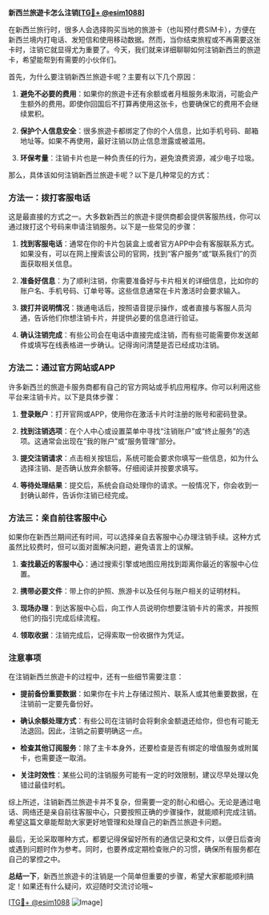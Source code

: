 **新西兰旅遊卡怎么注销[[TG💪+ @esim1088](https://t.me/s/esim1088)]**

在新西兰旅行时，很多人会选择购买当地的旅游卡（也叫预付费SIM卡），方便在新西兰境内打电话、发短信和使用移动数据。然而，当你结束旅程或不再需要这张卡时，注销它就显得尤为重要了。今天，我们就来详细聊聊如何注销新西兰的旅遊卡，希望能帮到有需要的小伙伴们。

首先，为什么要注销新西兰旅遊卡呢？主要有以下几个原因：

1. **避免不必要的费用**：如果你的旅遊卡还有余额或者月租服务未取消，可能会产生额外的费用。即使你回国后不打算再使用这张卡，也要确保它的费用不会继续累积。
   
2. **保护个人信息安全**：很多旅遊卡都绑定了你的个人信息，比如手机号码、邮箱地址等。如果不再使用，最好注销以防止信息泄露或被滥用。

3. **环保考量**：注销卡片也是一种负责任的行为，避免浪费资源，减少电子垃圾。

那么，具体该如何注销新西兰旅遊卡呢？以下是几种常见的方式：

### 方法一：拨打客服电话

这是最直接的方式之一。大多数新西兰的旅遊卡提供商都会提供客服热线，你可以通过拨打这个号码来申请注销服务。以下是一些常见的步骤：

1. **找到客服电话**：通常在你的卡片包装盒上或者官方APP中会有客服联系方式。如果没有，可以在网上搜索该公司的官网，找到“客户服务”或“联系我们”的页面获取相关信息。
   
2. **准备好信息**：为了顺利注销，你需要准备好与卡片相关的详细信息，比如你的账户名、手机号码、订单号等。这些信息通常在卡片激活时会要求输入。

3. **拨打并说明情况**：拨通电话后，按照语音提示操作，或者直接与客服人员沟通，告诉他们你想注销卡片，并提供必要的信息进行验证。

4. **确认注销完成**：有些公司会在电话中直接完成注销，而有些可能需要你发送邮件或填写在线表格进一步确认。记得询问清楚是否已经成功注销。

### 方法二：通过官方网站或APP

许多新西兰的旅遊卡服务商都有自己的官方网站或手机应用程序。你可以利用这些平台来注销卡片。以下是具体步骤：

1. **登录账户**：打开官网或APP，使用你在激活卡片时注册的账号和密码登录。

2. **找到注销选项**：在个人中心或设置菜单中寻找“注销账户”或“终止服务”的选项。这通常会出现在“我的账户”或“服务管理”部分。

3. **提交注销请求**：点击相关按钮后，系统可能会要求你填写一些信息，如为什么选择注销、是否确认放弃余额等。仔细阅读并按要求填写。

4. **等待处理结果**：提交后，系统会自动处理你的请求。一般情况下，你会收到一封确认邮件，告诉你注销已经完成。

### 方法三：亲自前往客服中心

如果你在新西兰期间还有时间，可以选择亲自去客服中心办理注销手续。这种方式虽然比较费时，但可以面对面解决问题，避免语言上的误解。

1. **查找最近的客服中心**：通过搜索引擎或地图应用找到距离你最近的客服中心位置。

2. **携带必要文件**：带上你的护照、旅游卡以及任何与账户相关的证明材料。

3. **现场办理**：到达客服中心后，向工作人员说明你想要注销卡片的需求，并按照他们的指引完成后续流程。

4. **领取收据**：注销完成后，记得索取一份收据作为凭证。

### 注意事项

在注销新西兰旅遊卡的过程中，还有一些细节需要注意：

- **提前备份重要数据**：如果你在卡片上存储过照片、联系人或其他重要数据，在注销前一定要先备份好。
  
- **确认余额处理方式**：有些公司在注销时会将剩余金额退还给你，但也有可能无法退回。因此，注销之前要明确这一点。

- **检查其他订阅服务**：除了主卡本身外，还要检查是否有绑定的增值服务或附属卡，也需要逐一取消。

- **关注时效性**：某些公司的注销服务可能有一定的时效限制，建议尽早处理以免错过最佳时机。

综上所述，注销新西兰旅遊卡并不复杂，但需要一定的耐心和细心。无论是通过电话、网络还是亲自前往客服中心，只要按照正确的步骤操作，就能顺利完成注销。希望这篇文章能帮助大家更好地管理和处理自己的新西兰旅遊卡问题。

最后，无论采取哪种方式，都要记得保留好所有的通信记录和文件，以便日后查询或遇到问题时作为参考。同时，也要养成定期检查账户的习惯，确保所有服务都在自己的掌控之中。

**总结一下**，新西兰旅遊卡的注销是一个简单但重要的步骤，希望大家都能顺利搞定！如果还有什么疑问，欢迎随时交流讨论哦~

[[TG💪+ @esim1088](https://t.me/s/esim1088) ![Image](https://i.postimg.cc/4NQfJmqS/Snipaste-2025-05-13-00-14-12.png)]